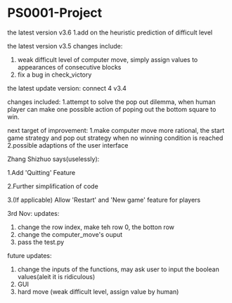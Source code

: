 # PS0001-Project

the latest version v3.6
1.add on the heuristic prediction of difficult level

the latest version v3.5
changes include:
1. weak difficult level of computer move, simply assign values to appearances of consecutive blocks
2. fix a bug in check_victory


the latest update version: connect 4 v3.4

changes included: 
1.attempt to solve the pop out dilemma, when human player can make one possible action of poping out the bottom square to win.

next target of improvement:
1.make computer move more rational, the start game strategy and pop out strategy when no winning condition is reached
2.possible adaptions of the user interface

Zhang Shizhuo says(uselessly):

1.Add 'Quitting' Feature

2.Further simplification of code

3.(If applicable) Allow 'Restart' and 'New game' feature for players


3rd Nov:
updates:
1. change the row index, make teh row 0, the botton row
2. change the computer_move's ouput
3. pass the test.py

future updates:
1. change the inputs of the functions, may ask user to input the boolean values(aleit it is ridiculous)
2. GUI
3. hard move (weak difficult level, assign value by human)
